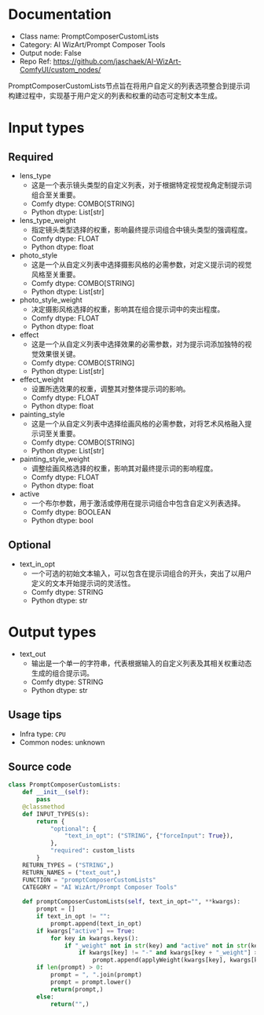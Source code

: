 

# Documentation
- Class name: PromptComposerCustomLists
- Category: AI WizArt/Prompt Composer Tools
- Output node: False
- Repo Ref: https://github.com/jaschaek/AI-WizArt-ComfyUI/custom_nodes/

PromptComposerCustomLists节点旨在将用户自定义的列表选项整合到提示词构建过程中，实现基于用户定义的列表和权重的动态可定制文本生成。

# Input types
## Required
- lens_type
    - 这是一个表示镜头类型的自定义列表，对于根据特定视觉视角定制提示词组合至关重要。
    - Comfy dtype: COMBO[STRING]
    - Python dtype: List[str]
- lens_type_weight
    - 指定镜头类型选择的权重，影响最终提示词组合中镜头类型的强调程度。
    - Comfy dtype: FLOAT
    - Python dtype: float
- photo_style
    - 这是一个从自定义列表中选择摄影风格的必需参数，对定义提示词的视觉风格至关重要。
    - Comfy dtype: COMBO[STRING]
    - Python dtype: List[str]
- photo_style_weight
    - 决定摄影风格选择的权重，影响其在组合提示词中的突出程度。
    - Comfy dtype: FLOAT
    - Python dtype: float
- effect
    - 这是一个从自定义列表中选择效果的必需参数，对为提示词添加独特的视觉效果很关键。
    - Comfy dtype: COMBO[STRING]
    - Python dtype: List[str]
- effect_weight
    - 设置所选效果的权重，调整其对整体提示词的影响。
    - Comfy dtype: FLOAT
    - Python dtype: float
- painting_style
    - 这是一个从自定义列表中选择绘画风格的必需参数，对将艺术风格融入提示词至关重要。
    - Comfy dtype: COMBO[STRING]
    - Python dtype: List[str]
- painting_style_weight
    - 调整绘画风格选择的权重，影响其对最终提示词的影响程度。
    - Comfy dtype: FLOAT
    - Python dtype: float
- active
    - 一个布尔参数，用于激活或停用在提示词组合中包含自定义列表选择。
    - Comfy dtype: BOOLEAN
    - Python dtype: bool
## Optional
- text_in_opt
    - 一个可选的初始文本输入，可以包含在提示词组合的开头，突出了以用户定义的文本开始提示词的灵活性。
    - Comfy dtype: STRING
    - Python dtype: str

# Output types
- text_out
    - 输出是一个单一的字符串，代表根据输入的自定义列表及其相关权重动态生成的组合提示词。
    - Comfy dtype: STRING
    - Python dtype: str


## Usage tips
- Infra type: `CPU`
- Common nodes: unknown


## Source code
```python
class PromptComposerCustomLists:
    def __init__(self):
        pass
    @classmethod
    def INPUT_TYPES(s):
        return {
            "optional": {
                "text_in_opt": ("STRING", {"forceInput": True}),
            },
            "required": custom_lists
        }
    RETURN_TYPES = ("STRING",)
    RETURN_NAMES = ("text_out",)
    FUNCTION = "promptComposerCustomLists"
    CATEGORY = "AI WizArt/Prompt Composer Tools"
    
    def promptComposerCustomLists(self, text_in_opt="", **kwargs):
        prompt = []
        if text_in_opt != "":
            prompt.append(text_in_opt)
        if kwargs["active"] == True:
            for key in kwargs.keys():
                if "_weight" not in str(key) and "active" not in str(key):
                    if kwargs[key] != "-" and kwargs[key + "_weight"] > 0:
                        prompt.append(applyWeight(kwargs[key], kwargs[key + "_weight"]))
        if len(prompt) > 0:
            prompt = ", ".join(prompt)
            prompt = prompt.lower()
            return(prompt,)
        else:
            return("",)

```
